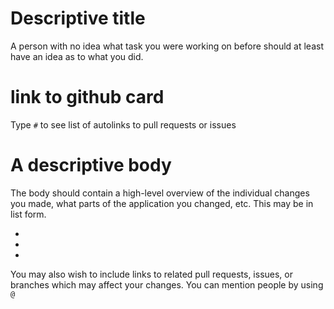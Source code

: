 
# Descriptive title

A person with no idea what task you were working on before should at least 
have an idea as to what you did.

# link to github card
Type `#` to see list of autolinks to pull requests or issues

# A descriptive body
The body should contain a high-level overview of the individual changes you made, what parts of the application you changed, etc.
This may be in list form.


* 
* 
* 


You may also wish to include links to related pull requests, issues, or branches which may affect your changes.
You can mention people by using `@` 
